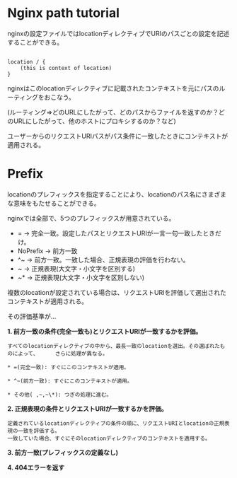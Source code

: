 
# Nginx path tutorial

nginxの設定ファイルではlocationディレクティブでURIのパスごとの設定を記述することができる。

```

location / {
	(this is context of location)
}

```

nginxはこのlocationディレクティブに記載されたコンテキストを元にパスのルーティングをおこなう。

(ルーティング=>どのURLにしたがって、どのパスからファイルを返すのか？どのURLにしたがって、他のホストにプロキシするのか？など)

ユーザーからのリクエストURIパスがパス条件に一致したときにコンテキストが適用される。

# Prefix

locationのプレフィックスを指定することにより、locationのパス名にさまざまな意味をもたせることができる。

nginxでは全部で、5つのプレフィックスが用意されている。


* = 		-> 完全一致。設定したパスとリクエストURIが一言一句一致したときだけ。
* NoPrefix 	-> 前方一致
* ^~ 		-> 前方一致。一致した場合、正規表現の評価を行わない。
* ~		-> 正規表現(大文字・小文字を区別する)
* ~\*		-> 正規表現(大文字・小文字を区別しない)

複数のlocationが設定されている場合は、リクエストURIを評価して選出されたコンテキストが適用される。

その評価基準が...

**1. 前方一致の条件(完全一致も)とリクエストURIが一致するかを評価。**

	すべてのlocationディレクティブの中から、最長一致のlocationを選出。その選ばれたものによって、	　　さらに処理が異なる。

	* =(完全一致): すぐにこのコンテキストが適用。

	* ^~(前方一致): すぐにこのコンテキストが適用。

	* その他( ,~,~\*): つぎの処理に進む。

**2. 正規表現の条件とリクエストURIが一致するかを評価。**

	定義されているlocationディレクティブの条件の順に、リクエストURIとlocationの正規表現の一致を評価する。
	一致していた場合、すぐにそのlocationディレクティブのコンテキストを適用する。

**3. 前方一致(プレフィックスの定義なし)**

**4. 404エラーを返す**

